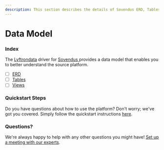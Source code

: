 ```yaml
---
description: This section describes the details of Sovendus ERD, Tables, and Views.
---
```


# Data Model

### Index

The  [Lyftrondata](https://www.lyftrondata.com/) driver for [Sovendus](https://www.lyftrondata.com/integration/sovendus/)[ ](https://www.lyftrondata.com/integration/sovendus/)provides a data model that enables you to better understand the source platform.

* [ ] [ERD](../../../marketing-analytics/sovendus/data-model/erd.md)
* [ ] [Tables](../../../marketing-analytics/sovendus/data-model/tables.md)
* [ ] [Views](../../../marketing-analytics/sovendus/data-model/views.md)

### Quickstart Steps

Do you have questions about how to use the platform? Don't worry; we've got you covered. Simply follow the quickstart instructions [here](../../../../quickstart-steps.md).

### Questions? <a href="#questions" id="questions"></a>

We're always happy to help with any other questions you might have! [Set up a meeting with our experts](https://www.lyftrondata.com/book-a-meeting/).

